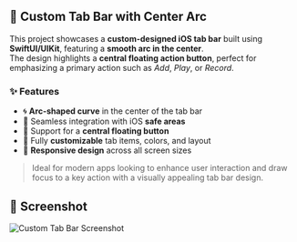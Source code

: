 ## 🧭 Custom Tab Bar with Center Arc

This project showcases a **custom-designed iOS tab bar** built using **SwiftUI/UIKit**, featuring a **smooth arc in the center**.  
The design highlights a **central floating action button**, perfect for emphasizing a primary action such as *Add*, *Play*, or *Record*.

### ✨ Features

- 🌀 **Arc-shaped curve** in the center of the tab bar  
- 🧩 Seamless integration with iOS **safe areas**  
- 🎯 Support for a **central floating button**  
- 🎨 Fully **customizable** tab items, colors, and layout  
- 📱 **Responsive design** across all screen sizes  

> Ideal for modern apps looking to enhance user interaction and draw focus to a key action with a visually appealing tab bar design.

## 📸 Screenshot

![Custom Tab Bar Screenshot](https://github.com/user-attachments/assets/d3945578-bce4-4e32-a696-224febd1f5b1)
